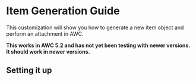 # Item Generation Guide
This customization will show you how to generate a new item object and perform an attachment in AWC.

**This works in AWC 5.2 and has not yet been testing with newer versions. It should work in newer versions.**


## Setting it up

